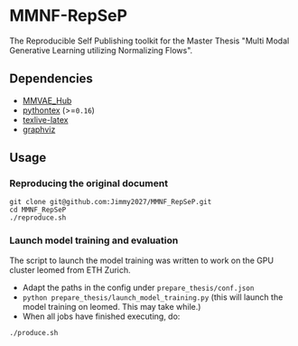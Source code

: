 # MMNF-RepSeP
The Reproducible Self Publishing toolkit for the Master Thesis "Multi Modal Generative Learning utilizing Normalizing Flows".

## Dependencies
* [MMVAE_Hub](git@github.com:Jimmy2027/MMVAE_Hub.git)
* [pythontex](https://github.com/gpoore/pythontex) (>=`0.16`)
* [texlive-latex](https://www.tug.org/texlive/)
* [graphviz](https://www.graphviz.org/)

## Usage
### Reproducing the original document
```
git clone git@github.com:Jimmy2027/MMNF_RepSeP.git
cd MMNF_RepSeP
./reproduce.sh
```

### Launch model training and evaluation
The script to launch the model training was written to work on the GPU cluster leomed from ETH Zurich.
- Adapt the paths in the config under `prepare_thesis/conf.json`
- `python prepare_thesis/launch_model_training.py` (this will launch the model training on leomed. This may take while.)
- When all jobs have finished executing, do:
```
./produce.sh
```
